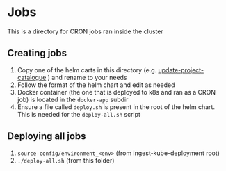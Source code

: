 # Jobs
This is a directory for CRON jobs ran inside the cluster

## Creating jobs
1. Copy one of the helm carts in this directory (e.g. [update-project-catalogue](./update-project-catalogue) ) and rename to your needs
2. Follow the format of the helm chart and edit as needed
3. Docker container (the one that is deployed to k8s and ran as a CRON job) is located in the `docker-app` subdir
4. Ensure a file called `deploy.sh` is present in the root of the helm chart. This is needed for the `deploy-all.sh` script

## Deploying all jobs
1. `source config/environment_<env>` (from ingest-kube-deployment root)
2. `./deploy-all.sh` (from this folder)